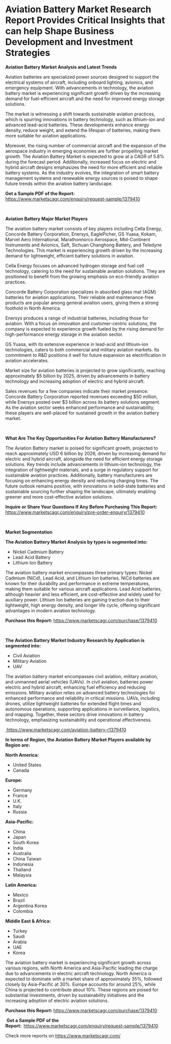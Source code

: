 <p><h1>Aviation Battery Market Research Report Provides Critical Insights that can help Shape Business Development and Investment Strategies</h1></p><p><strong>Aviation Battery Market Analysis and Latest Trends</strong></p>
<p><p>Aviation batteries are specialized power sources designed to support the electrical systems of aircraft, including onboard lighting, avionics, and emergency equipment. With advancements in technology, the aviation battery market is experiencing significant growth driven by the increasing demand for fuel-efficient aircraft and the need for improved energy storage solutions. </p><p>The market is witnessing a shift towards sustainable aviation practices, which is spurring innovations in battery technology, such as lithium-ion and advanced lead-acid batteries. These developments enhance energy density, reduce weight, and extend the lifespan of batteries, making them more suitable for aviation applications. </p><p>Moreover, the rising number of commercial aircraft and the expansion of the aerospace industry in emerging economies are further propelling market growth. The Aviation Battery Market is expected to grow at a CAGR of 5.8% during the forecast period. Additionally, increased focus on electric and hybrid aircraft designs emphasizes the need for more efficient and reliable battery systems. As the industry evolves, the integration of smart battery management systems and renewable energy sources is poised to shape future trends within the aviation battery landscape.</p></p>
<p><strong>Get a Sample PDF of the Report:&nbsp;</strong> <a href="https://www.marketscagr.com/enquiry/request-sample/1379410?utm_campaign=3541&utm_medium=2&utm_source=Github&utm_content=ia&utm_term=07042025&utm_id=aviation-battery">https://www.marketscagr.com/enquiry/request-sample/1379410</a></p>
<p>&nbsp;</p>
<p><strong>Aviation Battery Major Market Players</strong></p>
<p><p>The aviation battery market consists of key players including Cella Energy, Concorde Battery Corporation, Enersys, EaglePicher, GS Yuasa, Kokam, Marvel Aero International, Marathonnorco Aerospace, Mid-Continent Instruments and Avionics, Saft, Sichuan Changhong Battery, and Teledyne Technologies. This market is experiencing growth driven by the increasing demand for lightweight, efficient battery solutions in aviation.</p><p>Cella Energy focuses on advanced hydrogen storage and fuel cell technology, catering to the need for sustainable aviation solutions. They are positioned to benefit from the growing emphasis on eco-friendly aviation practices.</p><p>Concorde Battery Corporation specializes in absorbed glass mat (AGM) batteries for aviation applications. Their reliable and maintenance-free products are popular among general aviation users, giving them a strong foothold in North America.</p><p>Enersys produces a range of industrial batteries, including those for aviation. With a focus on innovation and customer-centric solutions, the company is expected to experience growth fueled by the rising demand for high-performance energy storage in the aviation sector.</p><p>GS Yuasa, with its extensive experience in lead-acid and lithium-ion technologies, caters to both commercial and military aviation markets. Its commitment to R&D positions it well for future expansion as electrification in aviation accelerates.</p><p>Market size for aviation batteries is projected to grow significantly, reaching approximately $5 billion by 2025, driven by advancements in battery technology and increasing adoption of electric and hybrid aircraft.</p><p>Sales revenues for a few companies indicate their market presence: Concorde Battery Corporation reported revenues exceeding $50 million, while Enersys posted over $3 billion across its battery solutions segment. As the aviation sector seeks enhanced performance and sustainability, these players are well-placed for sustained growth in the aviation battery market.</p></p>
<p>&nbsp;</p>
<p><strong>What Are The Key Opportunities For Aviation Battery Manufacturers?</strong></p>
<p><p>The Aviation Battery market is poised for significant growth, projected to reach approximately USD 6 billion by 2026, driven by increasing demand for electric and hybrid aircraft, alongside the need for efficient energy storage solutions. Key trends include advancements in lithium-ion technology, the integration of lightweight materials, and a surge in regulatory support for sustainable aviation practices. Additionally, battery manufacturers are focusing on enhancing energy density and reducing charging times. The future outlook remains positive, with innovations in solid-state batteries and sustainable sourcing further shaping the landscape, ultimately enabling greener and more cost-effective aviation solutions.</p></p>
<p><strong>Inquire or Share Your Questions If Any Before Purchasing This Report:</strong> <a href="https://www.marketscagr.com/enquiry/pre-order-enquiry/1379410?utm_campaign=3541&utm_medium=2&utm_source=Github&utm_content=ia&utm_term=07042025&utm_id=aviation-battery">https://www.marketscagr.com/enquiry/pre-order-enquiry/1379410</a></p>
<p>&nbsp;</p>
<p><strong>Market Segmentation</strong></p>
<p><strong>The Aviation Battery Market Analysis by types is segmented into:</strong></p>
<p><ul><li>Nickel Cadmium Battery</li><li>Lead Acid Battery</li><li>Lithium Ion Battery</li></ul></p>
<p><p>The aviation battery market encompasses three primary types: Nickel Cadmium (NiCd), Lead Acid, and Lithium Ion batteries. NiCd batteries are known for their durability and performance in extreme temperatures, making them suitable for various aircraft applications. Lead Acid batteries, although heavier and less efficient, are cost-effective and widely used for auxiliary power. Lithium Ion batteries are gaining traction due to their lightweight, high energy density, and longer life cycle, offering significant advantages in modern aviation technology.</p></p>
<p><strong>Purchase this Report:&nbsp;</strong><a href="https://www.marketscagr.com/purchase/1379410?utm_campaign=3541&utm_medium=2&utm_source=Github&utm_content=ia&utm_term=07042025&utm_id=aviation-battery">https://www.marketscagr.com/purchase/1379410</a></p>
<p>&nbsp;</p>
<p><strong>The Aviation Battery Market Industry Research by Application is segmented into:</strong></p>
<p><ul><li>Civil Aviation</li><li>Military Aviation</li><li>UAV</li></ul></p>
<p><p>The aviation battery market encompasses civil aviation, military aviation, and unmanned aerial vehicles (UAVs). In civil aviation, batteries power electric and hybrid aircraft, enhancing fuel efficiency and reducing emissions. Military aviation relies on advanced battery technologies for enhanced performance and reliability in critical missions. UAVs, including drones, utilize lightweight batteries for extended flight times and autonomous operations, supporting applications in surveillance, logistics, and mapping. Together, these sectors drive innovations in battery technology, emphasizing sustainability and operational effectiveness.</p></p>
<p><a href="https://www.marketscagr.com/aviation-battery-r1379410?utm_campaign=3541&utm_medium=2&utm_source=Github&utm_content=ia&utm_term=07042025&utm_id=aviation-battery">&nbsp;https://www.marketscagr.com/aviation-battery-r1379410</a></p>
<p><strong>In terms of Region, the Aviation Battery Market Players available by Region are:</strong></p>
<p>
    <p> <strong> North America: </strong>
        <ul>
            <li>United States</li>
            <li>Canada</li>
        </ul>
        </p> 
    <p> <strong> Europe: </strong>
        <ul>
            <li>Germany</li>
            <li>France</li>
            <li>U.K.</li>
            <li>Italy</li>
            <li>Russia</li>
        </ul>
        </p> 
    <p> <strong> Asia-Pacific: </strong>
        <ul>
            <li>China</li>
            <li>Japan</li>
            <li>South Korea</li>
            <li>India</li>
            <li>Australia</li>
            <li>China Taiwan</li>
            <li>Indonesia</li>
            <li>Thailand</li>
            <li>Malaysia</li>
        </ul>
        </p> 
    <p> <strong> Latin America: </strong>
        <ul>
            <li>Mexico</li>
            <li>Brazil</li>
            <li>Argentina Korea</li>
            <li>Colombia</li>
        </ul>
        </p> 
    <p> <strong> Middle East & Africa: </strong>
        <ul>
            <li>Turkey</li>
            <li>Saudi</li>
            <li>Arabia</li>
            <li>UAE</li>
            <li>Korea</li>
        </ul>
    </p>
    </p>
<p><p>The aviation battery market is experiencing significant growth across various regions, with North America and Asia-Pacific leading the charge due to advancements in electric aircraft technology. North America is expected to dominate with a market share of approximately 35%, followed closely by Asia-Pacific at 30%. Europe accounts for around 25%, while China is projected to contribute about 10%. These regions are poised for substantial investments, driven by sustainability initiatives and the increasing adoption of electric aviation solutions.</p></p>
<p><strong>Purchase this Report: </strong><a href="https://www.marketscagr.com/purchase/1379410?utm_campaign=3541&utm_medium=2&utm_source=Github&utm_content=ia&utm_term=07042025&utm_id=aviation-battery">https://www.marketscagr.com/purchase/1379410</a></p>
<p>&nbsp;<strong>Get a Sample PDF of the Report:&nbsp;&nbsp;</strong><a href="https://www.marketscagr.com/enquiry/request-sample/1379410?utm_campaign=3541&utm_medium=2&utm_source=Github&utm_content=ia&utm_term=07042025&utm_id=aviation-battery">https://www.marketscagr.com/enquiry/request-sample/1379410</a></p>
<p><strong></strong></p>
<p>Check more reports on <a href="https://www.marketscagr.com/?utm_campaign=3541&utm_medium=2&utm_source=Github&utm_content=ia&utm_term=07042025&utm_id=aviation-battery">https://www.marketscagr.com/</a></p>